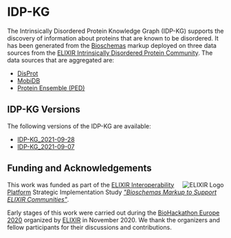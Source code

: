 # IDP-KG

The Intrinsically Disordered Protein Knowledge Graph (IDP-KG) supports the discovery of information about proteins that are known to be disordered. It has been generated from the [Bioschemas](https://bioschemas.org) markup deployed on three data sources from the [ELIXIR Intrinsically Disordered Protein Community](https://elixir-europe.org/communities/intrinsically-disordered-proteins). The data sources that are aggregated are:
- [DisProt](https://disprot.org)
- [MobiDB](https://mobidb.org)
- [Protein Ensemble (PED)](https://proteinensemble.org)

## IDP-KG Versions

The following versions of the IDP-KG are available:
- [IDP-KG_2021-09-28](versions/idp-kg_2021-09-28)
- [IDP-KG_2021-09-07](versions/idp-kg_2021-09-28)

## Funding and Acknowledgements

<img style="float: right;" src="https://bioschemas.org/images/Elixir-logo.png" alt="ELIXIR Logo">

This work was funded as part of the [ELIXIR Interoperability Platform](https://www.elixir-europe.org/services/interoperability/) Strategic Implementation Study [_"Bioschemas Markup to Support ELIXIR Communities"_](https://elixir-europe.org/about-us/commissioned-services/exploiting-bioschemas-markup-support-elixir-communities).

Early stages of this work were carried out during the [BioHackathon Europe 2020](https://2020.biohackathon-europe.org/) organized by [ELIXIR](https://elixir-europe.org/) in November 2020. We thank the organizers and fellow participants for their discussions and contributions.

